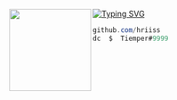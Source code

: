 [![Typing SVG](https://readme-typing-svg.herokuapp.com?font=Roboto+Mono&lines=Tiemper.rip+%7C+Tiemper)](https://git.io/typing-svg)
<img align="left" src="https://upload.wikimedia.org/wikipedia/commons/thumb/3/34/Red_star.svg/220px-Red_star.svg.png" width="147"/> 

```csharp
github.com/hriiss
dc  $  Tiemper#9999
```
